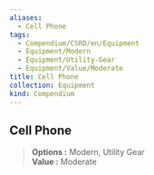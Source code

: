 ```yaml
---
aliases:
  - Cell Phone
tags:
  - Compendium/CSRD/en/Equipment
  - Equipment/Modern
  - Equipment/Utility-Gear
  - Equipment/Value/Moderate
title: Cell Phone
collection: Equipment
kind: Compendium
---
```

## Cell Phone  
  
>  
> **Options :** Modern, Utility Gear  
> **Value :** Moderate